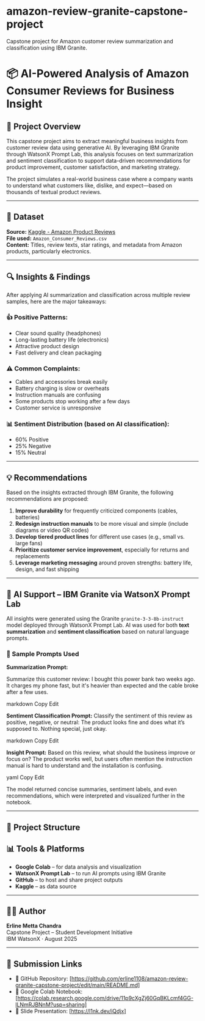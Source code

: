 # amazon-review-granite-capstone-project
Capstone project for Amazon customer review summarization and classification using IBM Granite.
# 📦 AI-Powered Analysis of Amazon Consumer Reviews for Business Insight

## 📌 Project Overview

This capstone project aims to extract meaningful business insights from customer review data using generative AI. By leveraging IBM Granite through WatsonX Prompt Lab, this analysis focuses on text summarization and sentiment classification to support data-driven recommendations for product improvement, customer satisfaction, and marketing strategy.

The project simulates a real-world business case where a company wants to understand what customers like, dislike, and expect—based on thousands of textual product reviews.

---

## 📂 Dataset

**Source:** [Kaggle - Amazon Product Reviews](https://www.kaggle.com/datasets/datafiniti/consumer-reviews-of-amazon-products)  
**File used:** `Amazon_Consumer_Reviews.csv`  
**Content:** Titles, review texts, star ratings, and metadata from Amazon products, particularly electronics.

---

## 🔍 Insights & Findings

After applying AI summarization and classification across multiple review samples, here are the major takeaways:

### 👍 Positive Patterns:
- Clear sound quality (headphones)
- Long-lasting battery life (electronics)
- Attractive product design
- Fast delivery and clean packaging

### ⚠️ Common Complaints:
- Cables and accessories break easily
- Battery charging is slow or overheats
- Instruction manuals are confusing
- Some products stop working after a few days
- Customer service is unresponsive

### 📊 Sentiment Distribution (based on AI classification):
- 60% Positive  
- 25% Negative  
- 15% Neutral

---

## 💡 Recommendations

Based on the insights extracted through IBM Granite, the following recommendations are proposed:

1. **Improve durability** for frequently criticized components (cables, batteries)
2. **Redesign instruction manuals** to be more visual and simple (include diagrams or video QR codes)
3. **Develop tiered product lines** for different use cases (e.g., small vs. large fans)
4. **Prioritize customer service improvement**, especially for returns and replacements
5. **Leverage marketing messaging** around proven strengths: battery life, design, and fast shipping

---

## 🤖 AI Support – IBM Granite via WatsonX Prompt Lab

All insights were generated using the Granite `granite-3-3-8b-instruct` model deployed through WatsonX Prompt Lab. AI was used for both **text summarization** and **sentiment classification** based on natural language prompts.

### 📝 Sample Prompts Used

**Summarization Prompt:**

Summarize this customer review: I bought this power bank two weeks ago. It charges my phone fast, but it's heavier than expected and the cable broke after a few uses.

markdown
Copy
Edit

**Sentiment Classification Prompt:**
Classify the sentiment of this review as positive, negative, or neutral: The product looks fine and does what it’s supposed to. Nothing special, just okay.

markdown
Copy
Edit

**Insight Prompt:**
Based on this review, what should the business improve or focus on? The product works well, but users often mention the instruction manual is hard to understand and the installation is confusing.

yaml
Copy
Edit

The model returned concise summaries, sentiment labels, and even recommendations, which were interpreted and visualized further in the notebook.

---

## 📁 Project Structure

## 📊 Tools & Platforms

- **Google Colab** – for data analysis and visualization
- **WatsonX Prompt Lab** – to run AI prompts using IBM Granite
- **GitHub** – to host and share project outputs
- **Kaggle** – as data source

---

## 👩‍💻 Author

**Erline Metta Chandra**  
Capstone Project – Student Development Initiative  
IBM WatsonX · August 2025

---

## 📎 Submission Links

- 🔗 GitHub Repository: [https://github.com/erline1108/amazon-review-granite-capstone-project/edit/main/README.md]
- 🔗 Google Colab Notebook: [https://colab.research.google.com/drive/11p9cXgZj60GqBKLcmf4GG-lLNmRJBNnM?usp=sharing]
- 🔗 Slide Presentation: [https://l1nk.dev/iQdjx]
